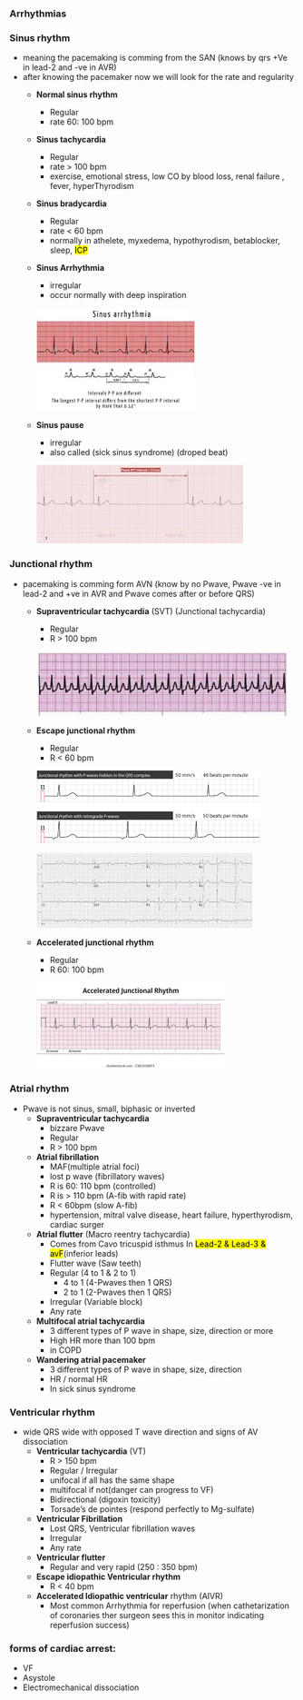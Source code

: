 ### Arrhythmias

### Sinus rhythm
- meaning the pacemaking is comming from the SAN (knows by qrs +Ve in lead-2 and -ve in AVR)
- after knowing the pacemaker now we will look for the rate and regularity
    - **Normal sinus rhythm**
        - Regular
        - rate 60: 100 bpm
    - **Sinus tachycardia**
        - Regular
        - rate > 100 bpm
        - exercise, emotional stress, low CO by blood loss, renal failure , fever, hyperThyrodism
    - **Sinus bradycardia**
        - Regular
        - rate < 60 bpm
        - normally in athelete, myxedema, hypothyrodism, betablocker, sleep, <mark>ICP</mark>
    - **Sinus Arrhythmia**
        - irregular
        - occur normally with deep inspiration

        ![](./imgs/sinus-arrhythmias.jpg)
    - **Sinus pause**
        - irregular
        - also called (sick sinus syndrome) (droped beat)
        
        ![](./imgs/sinus-pause.jpg)

### Junctional rhythm
- pacemaking is comming form AVN (know by no Pwave, Pwave -ve in lead-2 and +ve in AVR and Pwave comes after or before QRS)
    - **Supraventricular tachycardia** (SVT) (Junctional tachycardia)
        - Regular
        - R > 100 bpm

        ![](./imgs/SVT.jpg)

    - **Escape junctional rhythm**
        - Regular
        - R < 60 bpm

        ![](./imgs/EJR.png)

        ![](./imgs/EJR2.jpg)

    - **Accelerated junctional rhythm**
        - Regular
        - R 60: 100 bpm

        ![](./imgs/AJR.jpg)

### Atrial rhythm
- Pwave is not sinus, small, biphasic or inverted
    - **Supraventricular tachycardia**
        - bizzare Pwave
        - Regular
        - R > 100 bpm
    - **Atrial fibrillation**
        - MAF(multiple atrial foci)
        - lost p wave (fibrillatory waves)
        - R is 60: 110 bpm (controlled)
        - R is > 110 bpm (A-fib with rapid rate)
        - R < 60bpm (slow A-fib)
        - hypertension, mitral valve disease, heart failure, hyperthyrodism, cardiac surger
    - **Atrial flutter** (Macro reentry tachycardia)
        - Comes from Cavo tricuspid isthmus
        In <mark>Lead-2 & Lead-3 & avF</mark>(inferior leads)
        - Flutter wave (Saw teeth)
        - Regular (4 to 1 & 2 to 1)
            - 4 to 1 (4-Pwaves then 1 QRS)
            - 2 to 1 (2-Pwaves then 1 QRS)
        - Irregular (Variable block)
        - Any rate
    - **Multifocal atrial tachycardia**
        - 3 different types of P wave in shape, size, direction or more
        - High HR more than 100 bpm
        - in COPD
    - **Wandering atrial pacemaker**
        - 3 different types of P wave in shape, size, direction
        -  HR / normal HR
        - In sick sinus syndrome

### Ventricular rhythm
- wide QRS wide with opposed T wave direction and signs of AV dissociation
    - **Ventricular tachycardia** (VT)
        - R > 150 bpm
        - Regular / Irregular
        - unifocal if all has the same shape
        - multifocal if not(danger can progress to VF)
        - Bidirectional (digoxin toxicity)
        - Torsade’s de pointes (respond perfectly to Mg-sulfate)
    - **Ventricular Fibrillation**
        - Lost QRS, Ventricular fibrillation waves
        - Irregular
        - Any rate
    - **Ventricular flutter**
        - Regular and very rapid (250 : 350 bpm)
    - **Escape idiopathic Ventricular rhythm**
        - R < 40 bpm
    - **Accelerated Idiopathic ventricular** rhythm (AIVR)
        - Most common Arrhythmia for reperfusion (when cathetarization of coronaries ther surgeon sees this in monitor indicating reperfusion success)

### forms of cardiac arrest:
- VF
- Asystole 
- Electromechanical dissociation

